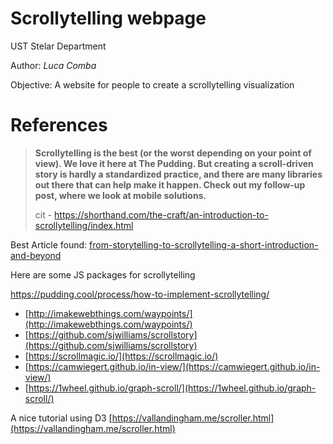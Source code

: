 # Scrollytelling webpage

UST Stelar Department

Author: *Luca Comba*

Objective: A website for people to create a scrollytelling visualization

# References

> **Scrollytelling is the best (or the worst depending on your point of view). We love it here at The Pudding. But creating a scroll-driven story is hardly a standardized practice, and there are many libraries out there that can help make it happen. Check out my follow-up post, where we look at mobile solutions.**
> 
> cit - https://shorthand.com/the-craft/an-introduction-to-scrollytelling/index.html

Best Article found: [from-storytelling-to-scrollytelling-a-short-introduction-and-beyond](https://medium.com/nightingale/from-storytelling-to-scrollytelling-a-short-introduction-and-beyond-fbda32066964)

Here are some JS packages for scrollytelling

https://pudding.cool/process/how-to-implement-scrollytelling/

- [http://imakewebthings.com/waypoints/](http://imakewebthings.com/waypoints/)
- [https://github.com/sjwilliams/scrollstory](https://github.com/sjwilliams/scrollstory)
- [https://scrollmagic.io/](https://scrollmagic.io/)
- [https://camwiegert.github.io/in-view/](https://camwiegert.github.io/in-view/)
- [https://1wheel.github.io/graph-scroll/](https://1wheel.github.io/graph-scroll/)

A nice tutorial using D3
[https://vallandingham.me/scroller.html](https://vallandingham.me/scroller.html)
